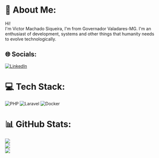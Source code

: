 # 💫 About Me:
Hi!<br>I'm Victor Machado Siqueira, I'm from Governador Valadares-MG. I'm an enthusiast of development, systems and other things that humanity needs to evolve technologically.


## 🌐 Socials:
[![LinkedIn](https://img.shields.io/badge/LinkedIn-%230077B5.svg?logo=linkedin&logoColor=white)](https://www.linkedin.com/in/victor-siqueira4481/) 

# 💻 Tech Stack:
![PHP](https://img.shields.io/badge/php-%23777BB4.svg?style=for-the-badge&logo=php&logoColor=white) ![Laravel](https://img.shields.io/badge/laravel-%23FF2D20.svg?style=for-the-badge&logo=laravel&logoColor=white) ![Docker](https://img.shields.io/badge/docker-%230db7ed.svg?style=for-the-badge&logo=docker&logoColor=white)
# 📊 GitHub Stats:
![](https://github-readme-stats.vercel.app/api?username=victorsiqueira14&theme=dark&hide_border=false&include_all_commits=false&count_private=false)<br/>
![](https://github-readme-streak-stats.herokuapp.com/?user=victorsiqueira14&theme=dark&hide_border=false)<br/>
![](https://github-readme-stats.vercel.app/api/top-langs/?username=victorsiqueira14&theme=dark&hide_border=false&include_all_commits=false&count_private=false&layout=compact)

<!-- Proudly created with GPRM ( https://gprm.itsvg.in ) -->
